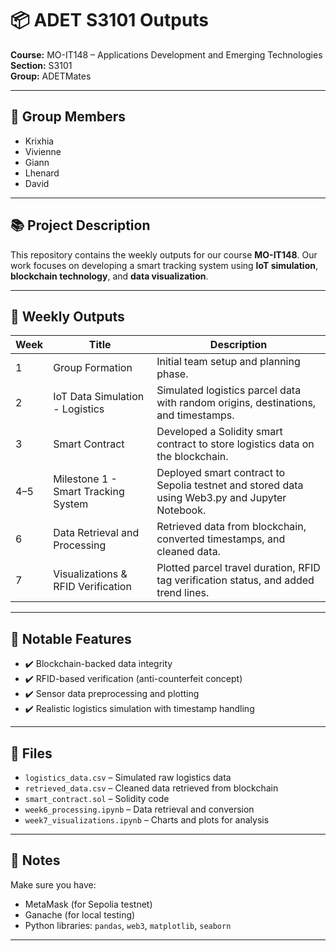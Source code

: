 # 📦 ADET S3101 Outputs

**Course:** MO-IT148 – Applications Development and Emerging Technologies  
**Section:** S3101  
**Group:** ADETMates

---

## 👥 Group Members
- Krixhia  
- Vivienne  
- Giann  
- Lhenard  
- David  

---

## 📚 Project Description

This repository contains the weekly outputs for our course **MO-IT148**. Our work focuses on developing a smart tracking system using **IoT simulation**, **blockchain technology**, and **data visualization**.

---

## 📅 Weekly Outputs

| Week | Title                                        | Description                                                                                      |
|------|----------------------------------------------|--------------------------------------------------------------------------------------------------|
| 1    | Group Formation                              | Initial team setup and planning phase.                                                           |
| 2    | IoT Data Simulation - Logistics              | Simulated logistics parcel data with random origins, destinations, and timestamps.              |
| 3    | Smart Contract                               | Developed a Solidity smart contract to store logistics data on the blockchain.                  |
| 4–5  | Milestone 1 - Smart Tracking System          | Deployed smart contract to Sepolia testnet and stored data using Web3.py and Jupyter Notebook. |
| 6    | Data Retrieval and Processing                | Retrieved data from blockchain, converted timestamps, and cleaned data.                         |
| 7    | Visualizations & RFID Verification           | Plotted parcel travel duration, RFID tag verification status, and added trend lines.            |

---

## 🔐 Notable Features
- ✔️ Blockchain-backed data integrity  
- ✔️ RFID-based verification (anti-counterfeit concept)  
- ✔️ Sensor data preprocessing and plotting  
- ✔️ Realistic logistics simulation with timestamp handling

---

## 📂 Files
- `logistics_data.csv` – Simulated raw logistics data  
- `retrieved_data.csv` – Cleaned data retrieved from blockchain  
- `smart_contract.sol` – Solidity code  
- `week6_processing.ipynb` – Data retrieval and conversion  
- `week7_visualizations.ipynb` – Charts and plots for analysis  

---

## 💬 Notes
Make sure you have:
- MetaMask (for Sepolia testnet)
- Ganache (for local testing)
- Python libraries: `pandas`, `web3`, `matplotlib`, `seaborn`

---


